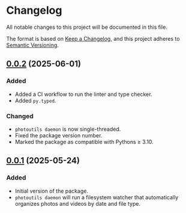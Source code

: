 # Changelog

All notable changes to this project will be documented in this
file.

The format is based on [Keep a Changelog][], and this project
adheres to [Semantic Versioning][].

[Keep a Changelog]: https://keepachangelog.com/en/1.1.0/
[Semantic Versioning]: https://semver.org/spec/v2.0.0.htmlØ

## [0.0.2] (2025-06-01)

### Added

- Added a CI workflow to run the linter and type checker.
- Added `py.typed`.

### Changed

- `photoutils daemon` is now single-threaded.
- Fixed the package version number.
- Marked the package as compatible with Pythons ≥ 3.10.

## [0.0.1] (2025-05-24)

### Added

- Initial version of the package.
- `photoutils daemon` will run a filesystem watcher that
  automatically organizes photos and videos by date and file
  type.

[0.0.2]: https://github.com/tomshafer/photoutils/releases/tag/0.0.2
[0.0.1]: https://github.com/tomshafer/photoutils/releases/tag/0.0.1
